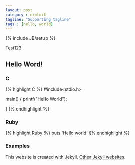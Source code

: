 ```yaml
---
layout: post
category : exploit
tagline: "Supporting tagline"
tags : [hello, world]
---
```

{% include JB/setup %}

Test123

## Hello Word!

### C

{% highlight C %}
#include<stdio.h>

main()
{
  printf("Hello World");

}
{% endhighlight %}

### Ruby

{% highlight Ruby %}
puts 'Hello world'
{% endhighlight %}

### Examples

This website is created with Jekyll. [Other Jekyll websites](https://github.com/mojombo/jekyll/wiki/Sites).
